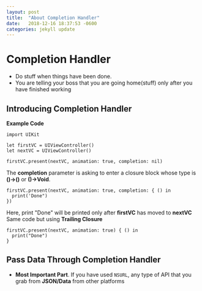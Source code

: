 ```yaml
---
layout: post
title:  "About Completion Handler"
date:   2018-12-16 18:37:53 -0600
categories: jekyll update
---
```


# Completion Handler 
  - Do stuff when things have been done.
  - You are telling your boss that you are going home(stuff) only after you have finished working

## Introducing Completion Handler

**Example Code**
```
import UIKit

let firstVC = UIViewController() 
let nextVC = UIViewController() 

firstVC.present(nextVC, animation: true, completion: nil)
```
The **completion** parameter is asking to enter a closure block whose type is **()->()** or **()->Void**.

```
firstVC.present(nextVC, animation: true, completion: { () in 
  print('Done")
})
```
Here, print "Done" will be printed only after **firstVC** has moved to **nextVC**
Same code but using **Trailing Closure** 
```
firstVC.present(nextVC, animation: true) { () in 
  print("Done")
}
```

## Pass Data Through Completion Handler
  - **Most Important Part**. If you have used ```NSURL```, any type of API that you grab from **JSON/Data** from other platforms 
  
